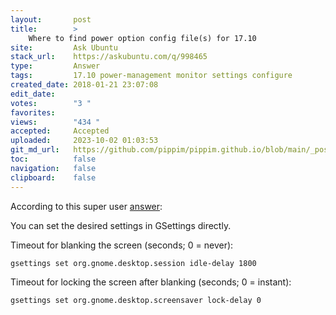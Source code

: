 ```yaml
---
layout:       post
title:        >
    Where to find power option config file(s) for 17.10
site:         Ask Ubuntu
stack_url:    https://askubuntu.com/q/998465
type:         Answer
tags:         17.10 power-management monitor settings configure
created_date: 2018-01-21 23:07:08
edit_date:    
votes:        "3 "
favorites:    
views:        "434 "
accepted:     Accepted
uploaded:     2023-10-02 01:03:53
git_md_url:   https://github.com/pippim/pippim.github.io/blob/main/_posts/2018/2018-01-21-Where-to-find-power-option-config-file_s_-for-17.10.md
toc:          false
navigation:   false
clipboard:    false
---
```


According to this super user [answer][1]:

You can set the desired settings in GSettings directly.

Timeout for blanking the screen (seconds; 0 = never):

``` 
gsettings set org.gnome.desktop.session idle-delay 1800
```

Timeout for locking the screen after blanking (seconds; 0 = instant):

``` 
gsettings set org.gnome.desktop.screensaver lock-delay 0
```



  [1]: https://superuser.com/questions/727120/make-gnome-screen-lock-after-1-hour-not-15-minutes
